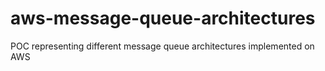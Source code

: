 # aws-message-queue-architectures
POC representing different message queue architectures implemented on AWS
